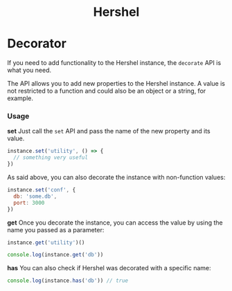 <h1 align="center">Hershel</h1>

# Decorator

If you need to add functionality to the Hershel instance, the `decorate` API is what you need.

The API allows you to add new properties to the Hershel instance. A value is not restricted to a function and could also be an object or a string, for example.

### Usage

**set**
Just call the `set` API and pass the name of the new property and its value.

```js
instance.set('utility', () => {
  // something very useful
})
```

As said above, you can also decorate the instance with non-function values:

```js
instance.set('conf', {
  db: 'some.db',
  port: 3000
})
```

**get**
Once you decorate the instance, you can access the value by using the name you passed as a parameter:

```js
instance.get('utility')()

console.log(instance.get('db'))
```

**has**
You can also check if Hershel was decorated with a specific name:

```js
console.log(instance.has('db')) // true
```
